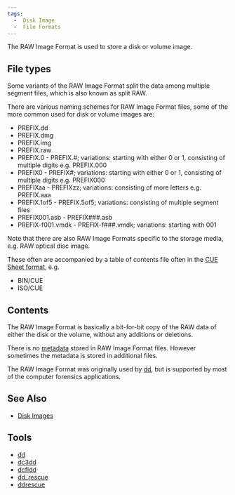```yaml
---
tags:
  -  Disk Image
  -  File Formats
---
```

The RAW Image Format is used to store a disk or volume image.

## File types

Some variants of the RAW Image Format split the data among multiple
segment files, which is also known as split RAW.

There are various naming schemes for RAW Image Format files, some of the
more common used for disk or volume images are:

- PREFIX.dd
- PREFIX.dmg
- PREFIX.img
- PREFIX.raw
- PREFIX.0 - PREFIX.#; variations: starting with either 0 or 1,
  consisting of multiple digits e.g. PREFIX.000
- PREFIX0 - PREFIX#; variations: starting with either 0 or 1, consisting
  of multiple digits e.g. PREFIX000
- PREFIXaa - PREFIXzz; variations: consisting of more letters e.g.
  PREFIX.aaa
- PREFIX.1of5 - PREFIX.5of5; variations: consisting of multiple segment
  files
- PREFIX001.asb - PREFIX###.asb
- PREFIX-f001.vmdk - PREFIX-f###.vmdk; variations: starting with 001

Note that there are also RAW Image Formats specific to the storage
media, e.g. RAW optical disc image.

These often are accompanied by a table of contents file often in the
[CUE Sheet format](cue_sheet_format.md), e.g.

- BIN/CUE
- ISO/CUE

## Contents

The RAW Image Format is basically a bit-for-bit copy of the RAW data of
either the disk or the volume, without any additions or deletions.

There is no [metadata](metadata.md) stored in RAW Image Format
files. However sometimes the metadata is stored in additional files.

The RAW Image Format was originally used by [dd](dd.md), but is
supported by most of the computer forensics applications.

## See Also

- [Disk Images](disk_images.md)

## Tools

- [dd](dd.md)
- [dc3dd](dc3dd.md)
- [dcfldd](dcfldd.md)
- [dd_rescue](dd_rescue.md)
- [ddrescue](ddrescue.md)